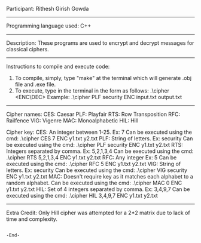 
Participant: Rithesh Girish Gowda

***********************************************************
Programming language used: C++

***********************************************************
Description: These programs are used to encrypt and decrypt messages for classical ciphers.

***********************************************************
Instructions to compile and execute code:

1. To compile, simply, type "make" at the terminal which will generate .obj file and .exe file.
2. To execute, type in the terminal in the form as follows: .\cipher <CIPHER NAME> <KEY> <ENC\DEC> <INPUTFILE> <OUTPUT FILE>
Example: .\cipher PLF security ENC input.txt output.txt

***********************************************************
Cipher names: CES: Caesar
              PLF: Playfair
	      RTS: Row Transposition
	      RFC: Railfence
	      VIG: Vigenre
	      MAC: Monoalphabetic
	      HIL: Hill

Cipher key: CES: An integer between 1-25. Ex: 7
	       Can be executed using the cmd: .\cipher CES 7 ENC y1.txt y2.txt
            PLF: String of letters. Ex: security
               Can be executed using the cmd: .\cipher PLF security ENC y1.txt y2.txt
	    RTS: Integers separated by comma. Ex: 5,2,1,3,4
               Can be executed using the cmd: .\cipher RTS 5,2,1,3,4 ENC y1.txt y2.txt
	    RFC: Any integer Ex: 5
               Can be executed using the cmd: .\cipher RFC 5 ENC y1.txt y2.txt
	    VIG: String of letters. Ex: security
               Can be executed using the cmd: .\cipher VIG security ENC y1.txt y2.txt
	    MAC: Doesn't require key as it matches each alphabet to a random alphabet.
               Can be executed using the cmd: .\cipher MAC 0 ENC y1.txt y2.txt
	    HIL: Set of 4 integers separated by comma. Ex: 3,4,9,7
               Can be executed using the cmd: .\cipher HIL 3,4,9,7 ENC y1.txt y2.txt

***********************************************************
Extra Credit: Only Hill cipher was attempted for a 2*2 matrix due to lack of time and complexity.


                                                                                        -End-
